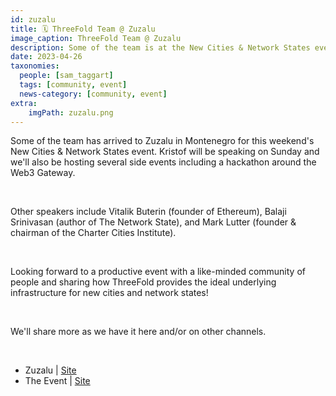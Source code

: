 ```yaml
---
id: zuzalu
title: 🗓 ThreeFold Team @ Zuzalu
image_caption: ThreeFold Team @ Zuzalu
description: Some of the team is at the New Cities & Network States event at Zuzalu, where Kristof will be speaking.
date: 2023-04-26
taxonomies:
  people: [sam_taggart]
  tags: [community, event]
  news-category: [community, event]
extra:
    imgPath: zuzalu.png
---
```


Some of the team has arrived to Zuzalu in Montenegro for this weekend's New Cities & Network States event. Kristof will be speaking on Sunday and we'll also be hosting several side events including a hackathon around the Web3 Gateway.

<br/>

Other speakers include Vitalik Buterin (founder of Ethereum), Balaji Srinivasan (author of The Network State), and Mark Lutter (founder & chairman of the Charter Cities Institute).

<br/>

Looking forward to a productive event with a like-minded community of people and sharing how ThreeFold provides the ideal underlying infrastructure for new cities and network states!

<br/>

We'll share more as we have it here and/or on other channels.

<br/>

- Zuzalu | [Site](https://zuzalu.city/)
- The Event | [Site](https://lu.ma/ae66qgco)